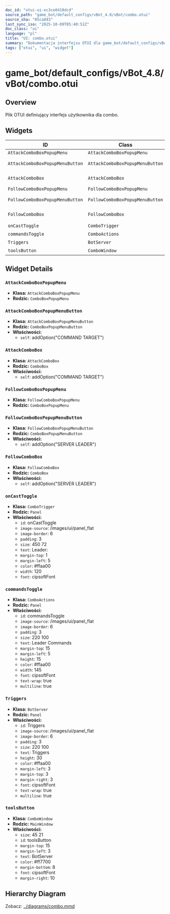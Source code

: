 ```yaml
---
doc_id: "otui-ui-ec3ce0410dcd"
source_path: "game_bot/default_configs/vBot_4.8/vBot/combo.otui"
source_sha: "05ca843"
last_sync_iso: "2025-10-09T05:40:51Z"
doc_class: "ui"
language: "pl"
title: "UI: combo.otui"
summary: "Dokumentacja interfejsu OTUI dla game_bot/default_configs/vBot_4.8/vBot/combo.otui"
tags: ["otui", "ui", "widget"]
---
```


# game_bot/default_configs/vBot_4.8/vBot/combo.otui

## Overview

Plik OTUI definiujący interfejs użytkownika dla combo.

## Widgets

| ID | Class | Parent | Key Properties |
|----|-------|--------|----------------|
| `AttackComboBoxPopupMenu` | `AttackComboBoxPopupMenu` | `ComboBoxPopupMenu` |  |
| `AttackComboBoxPopupMenuButton` | `AttackComboBoxPopupMenuButton` | `ComboBoxPopupMenuButton` | self=addOption("COMMAND TARGET") |
| `AttackComboBox` | `AttackComboBox` | `ComboBox` | self=addOption("COMMAND TARGET") |
| `FollowComboBoxPopupMenu` | `FollowComboBoxPopupMenu` | `ComboBoxPopupMenu` |  |
| `FollowComboBoxPopupMenuButton` | `FollowComboBoxPopupMenuButton` | `ComboBoxPopupMenuButton` | self=addOption("SERVER LEADER") |
| `FollowComboBox` | `FollowComboBox` | `ComboBox` | self=addOption("SERVER LEADER") |
| `onCastToggle` | `ComboTrigger` | `Panel` | size=450 72 |
| `commandsToggle` | `ComboActions` | `Panel` | size=220 100 |
| `Triggers` | `BotServer` | `Panel` | size=220 100 |
| `toolsButton` | `ComboWindow` | `MainWindow` | size=45 21 |

## Widget Details

### `AttackComboBoxPopupMenu`

- **Klasa:** `AttackComboBoxPopupMenu`
- **Rodzic:** `ComboBoxPopupMenu`

### `AttackComboBoxPopupMenuButton`

- **Klasa:** `AttackComboBoxPopupMenuButton`
- **Rodzic:** `ComboBoxPopupMenuButton`
- **Właściwości:**
  - `self`: addOption("COMMAND TARGET")

### `AttackComboBox`

- **Klasa:** `AttackComboBox`
- **Rodzic:** `ComboBox`
- **Właściwości:**
  - `self`: addOption("COMMAND TARGET")

### `FollowComboBoxPopupMenu`

- **Klasa:** `FollowComboBoxPopupMenu`
- **Rodzic:** `ComboBoxPopupMenu`

### `FollowComboBoxPopupMenuButton`

- **Klasa:** `FollowComboBoxPopupMenuButton`
- **Rodzic:** `ComboBoxPopupMenuButton`
- **Właściwości:**
  - `self`: addOption("SERVER LEADER")

### `FollowComboBox`

- **Klasa:** `FollowComboBox`
- **Rodzic:** `ComboBox`
- **Właściwości:**
  - `self`: addOption("SERVER LEADER")

### `onCastToggle`

- **Klasa:** `ComboTrigger`
- **Rodzic:** `Panel`
- **Właściwości:**
  - `id`: onCastToggle
  - `image-source`: /images/ui/panel_flat
  - `image-border`: 6
  - `padding`: 3
  - `size`: 450 72
  - `text`: Leader:
  - `margin-top`: 1
  - `margin-left`: 5
  - `color`: #ffaa00
  - `width`: 120
  - `font`: cipsoftFont

### `commandsToggle`

- **Klasa:** `ComboActions`
- **Rodzic:** `Panel`
- **Właściwości:**
  - `id`: commandsToggle
  - `image-source`: /images/ui/panel_flat
  - `image-border`: 6
  - `padding`: 3
  - `size`: 220 100
  - `text`: Leader Commands
  - `margin-top`: 15
  - `margin-left`: 5
  - `height`: 15
  - `color`: #ffaa00
  - `width`: 145
  - `font`: cipsoftFont
  - `text-wrap`: true
  - `multiline`: true

### `Triggers`

- **Klasa:** `BotServer`
- **Rodzic:** `Panel`
- **Właściwości:**
  - `id`: Triggers
  - `image-source`: /images/ui/panel_flat
  - `image-border`: 6
  - `padding`: 3
  - `size`: 220 100
  - `text`: Triggers
  - `height`: 30
  - `color`: #ffaa00
  - `margin-left`: 3
  - `margin-top`: 3
  - `margin-right`: 3
  - `font`: cipsoftFont
  - `text-wrap`: true
  - `multiline`: true

### `toolsButton`

- **Klasa:** `ComboWindow`
- **Rodzic:** `MainWindow`
- **Właściwości:**
  - `size`: 45 21
  - `id`: toolsButton
  - `margin-top`: 15
  - `margin-left`: 3
  - `text`: BotServer
  - `color`: #ff7700
  - `margin-bottom`: 8
  - `font`: cipsoftFont
  - `margin-right`: 10

## Hierarchy Diagram

Zobacz: [../diagrams/combo.mmd](../diagrams/combo.mmd)
